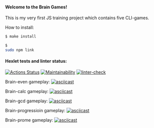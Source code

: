 #### Welcome to the Brain Games!
This is my very first JS training project which contains five CLI-games.

How to install:

```bash
$ make install
```
```bash
$ 
sudo npm link
```

#### Hexlet tests and linter status:
[![Actions Status](https://github.com/blednovski/frontend-project-lvl1/workflows/hexlet-check/badge.svg)](https://github.com/blednovski/frontend-project-lvl1/actions)
[![Maintainability](https://api.codeclimate.com/v1/badges/487dd148750dc716f6b3/maintainability)](https://codeclimate.com/github/blednovski/frontend-project-lvl1/maintainability)
[![linter-check](https://github.com/blednovski/frontend-project-lvl1/actions/workflows/linter-check.yml/badge.svg?branch=main)](https://github.com/blednovski/frontend-project-lvl1/actions/workflows/linter-check.yml)

Brain-even gameplay:
[![asciicast](https://asciinema.org/a/qSlO6Ydia2XMcL24t3OMrLzy6.svg)](https://asciinema.org/a/qSlO6Ydia2XMcL24t3OMrLzy6)

Brain-calc gameplay:
[![asciicast](https://asciinema.org/a/ds9TxLofmuokHZz9IVvNJfXVQ.svg)](https://asciinema.org/a/ds9TxLofmuokHZz9IVvNJfXVQ)

Brain-gcd gameplay:
[![asciicast](https://asciinema.org/a/ajbPIUA1PYFinvyHoESy4zBEE.svg)](https://asciinema.org/a/ajbPIUA1PYFinvyHoESy4zBEE)

Brain-progressioin gameplay:
[![asciicast](https://asciinema.org/a/xZ6STVoiri116VIvaW0i2abIB.svg)](https://asciinema.org/a/xZ6STVoiri116VIvaW0i2abIB)

Brain-prome gameplay:
[![asciicast](https://asciinema.org/a/mDRlFvmmMaF599l6Ud7Lr7oZF.svg)](https://asciinema.org/a/mDRlFvmmMaF599l6Ud7Lr7oZF)